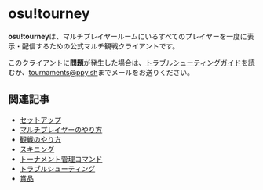 # osu!tourney

**osu!tourney**は、マルチプレイヤールームにいるすべてのプレイヤーを一度に表示・配信するための公式マルチ観戦クライアントです。

このクライアントに**問題**が発生した場合は、[トラブルシューティングガイド](Troubleshooting)を読むか、[tournaments@ppy.sh](mailto:tournaments@ppy.sh)までメールをお送りください。

## 関連記事

- [セットアップ](Setup)
- [マルチプレイヤーのやり方](Multiplayer_Usage)
- [観戦のやり方](Spectator_Usage)
- [スキニング](Skinning)
- [トーナメント管理コマンド](Tournament_Management_Commands)
- [トラブルシューティング](Troubleshooting)
- [賞品](Prizes)
